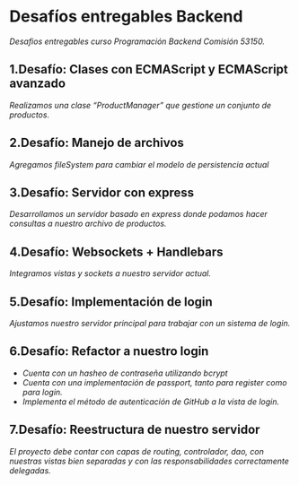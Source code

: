 # **Desafíos entregables Backend**

*Desafios entregables curso Programación Backend Comisión 53150.*

## 1.Desafío: Clases con ECMAScript y ECMAScript avanzado

 *Realizamos una clase “ProductManager” que gestione un conjunto de productos.*

## 2.Desafío: Manejo de archivos

*Agregamos fileSystem para cambiar el modelo de persistencia actual*

## 3.Desafío: Servidor con express

*Desarrollamos un servidor basado en express donde podamos hacer consultas a nuestro archivo de productos.*

## 4.Desafío: Websockets + Handlebars

*Integramos vistas y sockets a nuestro servidor actual.*


## 5.Desafío: Implementación de login

*Ajustamos nuestro servidor principal para trabajar con un sistema de login.*

## 6.Desafío: Refactor a nuestro login

  - *Cuenta con un hasheo de contraseña utilizando bcrypt*
  - *Cuenta con una implementación de passport, tanto para register como para login.*
  - *Implementa el método de autenticación de GitHub a la vista de login.*

## 7.Desafío: Reestructura de nuestro servidor

   *El proyecto debe contar con capas de routing, controlador, dao, con nuestras vistas bien separadas y con las responsabilidades correctamente delegadas.*
  